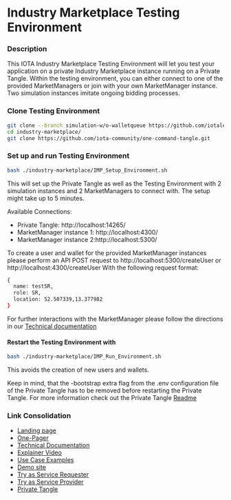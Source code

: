 # Industry Marketplace Testing Environment

### Description

This IOTA Industry Marketplace Testing Environment will let you test your application on a private Industry Marketplace instance running on a Private Tangle. Within the testing environment, you can either connect to one of the provided MarketManagers or join with your own MarketManager instance. Two simulation instances imitate ongoing bidding processes.


### Clone Testing Environment

```sh
git clone --branch simulation-w/o-walletqueue https://github.com/iotaledger/industry-marketplace.git
cd industry-marketplace/
git clone https://github.com/iota-community/one-command-tangle.git
```

### Set up and run Testing Environment

```sh
bash ./industry-marketplace/IMP_Setup_Environment.sh
```

This will set up the Private Tangle as well as the Testing Environment with 2 simulation instances and 2 MarketManagers to connect with. The setup might take up to 5 minutes. 

Available Connections: 

* Private Tangle: http://localhost:14265/
* MarketManager instance 1: http://localhost:4300/
* MarketManager instance 2:http://localhost:5300/


To create a user and wallet for the provided MarketManager instances please perform an API POST request to http://localhost:5300/createUser or http://localhost:4300/createUser  With the following request format:

```sh
{  
  name: testSR,
  role: SR,
  location: 52.507339,13.377982 
}  
```

For further interactions with the MarketManager please follow the directions in our [Technical documentation](https://industry.iota.org/files/Industry_Marketplace_Technical_Documentation.pdf)
 


#### Restart the Testing Environment with 

```sh
bash ./industry-marketplace/IMP_Run_Environment.sh
```
This avoids the creation of new users and wallets. 

Keep in mind, that the -bootstrap extra flag from the .env configuration file of the Private Tangle has to be removed before restarting the Private Tangle. For more information check out the Private Tangle [Readme](https://github.com/iota-community/one-command-tangle)



### Link Consolidation
* [Landing page](https://industrymarketplace.net)
* [One-Pager](https://industry.iota.org/files/IOTA_Industry_Marketplace.pdf)
* [Technical Documentation](Industry_Marketplace_Technical_Documentation.pdf)
* [Explainer Video](https://www.youtube.com/watch?v=Jnh_9nKkemM)
* [Use Case Examples](https://industrymarketplace.net/use_cases)
* [Demo site](https://industrymarketplace.net/demo)
* [Try as Service Requester](https://service-requester.iota-dev1.now.sh/ (keep requester window open to interact with SP))
* [Try as Service Provider](https://service-provider.iota-dev1.now.sh/  (keep requester window open to interact with SR))
* [Private Tangle](https://github.com/iota-community/one-command-tangle)
